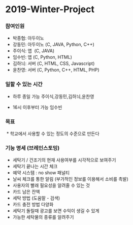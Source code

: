 # 2019-Winter-Project

### 참여인원
- 박종협: 아두이노
- 강동민: 아두이노 (C, JAVA, Python, C++)
- 주이식: 앱  (C, JAVA)
- 임수빈: 앱 (C, Python, HTML)
- 김하늬: 서버 (C, HTML, CSS, Javascript)
- 윤찬영: 서버 (C, Python, C++, HTML, PHP)

### 일할 수 있는 시간
* 하루 종일 가능
        주이식,강동민,김하늬,윤찬영 

* 16시 이후부터 가능
        임수빈 

### 목표
 * 학교에서 사용할 수 있는 정도의 수준으로 만든다
 
### 기능 명세 (브레인스토밍)
 * 세탁기 / 건조기의 현재 사용여부를 시각적으로 보여주기  
 * 세탁기 끝나는 시간 체크 
 * 예약 시스템 
 	: no show 패널티 
 * 날씨 체크를 통한 알림 (부가적인 정보를 이용해서 소비를 촉발) 
 * 사용자의 빨래 필요성을 알려줄 수 있는 것 
 * 카드 남은 잔액 
 * 세탁 방법 (도움말 - 검색) 
 * 카드 충전 방법 다양화 
 * 세탁기 돌릴때 광고를 보면 수익이 생길 수 있게 
 * 가능한 세탁물의 종류를 알려주기

